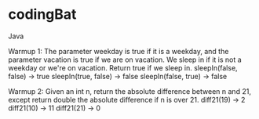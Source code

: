 # codingBat
Java 

Warmup 1: The parameter weekday is true if it is a weekday, and the parameter vacation is true if we are on vacation. We sleep in if it is not a weekday or we're on vacation. Return true if we sleep in.
  sleepIn(false, false) -> true
  sleepIn(true, false) -> false
  sleepIn(false, true) -> false 

Warmup 2: Given an int n, return the absolute difference between n and 21, except return double the absolute difference if n is over 21.
  diff21(19) -> 2
  diff21(10) -> 11
  diff21(21) -> 0
